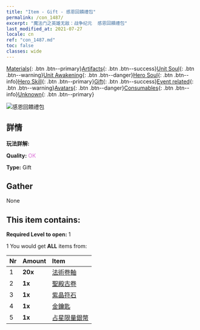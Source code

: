 ```yaml
---
title: "Item - Gift - 感恩回饋禮包"
permalink: /con_1487/
excerpt: "魔法门之英雄无敌：战争纪元  感恩回饋禮包"
last_modified_at: 2021-07-27
locale: cn
ref: "con_1487.md"
toc: false
classes: wide
---
```

 [Materials](/ItemsCN/){: .btn .btn--primary}[Artifacts](/ItemsCN/Artifacts/){: .btn .btn--success}[Unit Soul](/ItemsCN/UnitSoul/){: .btn .btn--warning}[Unit Awakening](/ItemsCN/UnitAwakening/){: .btn .btn--danger}[Hero Soul](/ItemsCN/HeroSoul/){: .btn .btn--info}[Hero Skill](/ItemsCN/HeroSkill/){: .btn .btn--primary}[Gift](/ItemsCN/Gift/){: .btn .btn--success}[Event related](/ItemsCN/Events/){: .btn .btn--warning}[Avatars](/ItemsCN/Avatars/){: .btn .btn--danger}[Consumables](/ItemsCN/Consumables/){: .btn .btn--info}[Unknown](/ItemsCN/Unknown/){: .btn .btn--primary}

 ![感恩回饋禮包](/images/t/i_906011.png)

## 詳情
 **玩法詳解:** 

 **Quality:** <span style="color: #DA70D6">OK</span>

 **Type:** Gift

## Gather

  None

## This item contains:

 **Required Level to open:** 1

 1 You would get **ALL** items  from:

  | Nr | Amount |     Item    |
  |:---|:-------|:------------|
  | 1 |  **20x** | [法術卷軸](/cn/Items/con_694/) |  | 
  | 2 |  **1x** | [聖殿古卷](/cn/Items/con_697/) |  | 
  | 3 |  **1x** | [紫晶符石](/cn/Items/con_720/) |  | 
  | 4 |  **1x** | [金鑰匙](/cn/Items/con_783/) |  | 
  | 5 |  **1x** | [占星限量銀幣](/cn/Items/con_969/) |  | 
